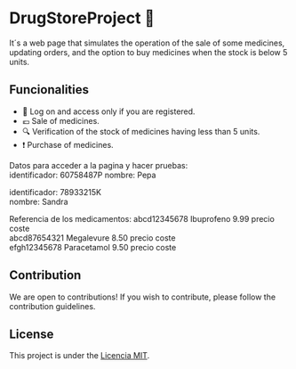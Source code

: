 # DrugStoreProject :pill:
It´s a web page that simulates the operation of the sale of some medicines, updating orders, and the option to buy medicines when the stock is below 5 units.
## Funcionalities
- :vertical_traffic_light: Log on and access only if you are registered.
- :euro: Sale of medicines.
- :mag: Verification of the stock of medicines having less than 5 units.
- :exclamation: Purchase of medicines.

Datos para acceder a la pagina y hacer pruebas:  
identificador: 60758487P 
nombre: Pepa 

identificador: 78933215K  
nombre: Sandra  

Referencia de los medicamentos:
abcd12345678 Ibuprofeno 9.99 precio coste  
abcd87654321 Megalevure 8.50 precio coste  
efgh12345678 Paracetamol 9.50 precio coste  

## Contribution
We are open to contributions! If you wish to contribute, please follow the contribution guidelines.

## License
This project is under the [Licencia MIT](LICENSE).
